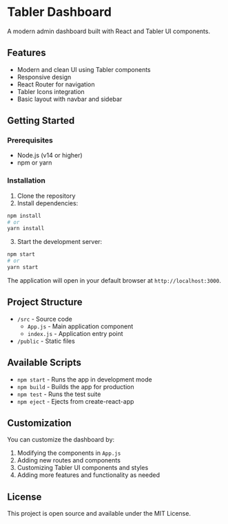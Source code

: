 # Tabler Dashboard

A modern admin dashboard built with React and Tabler UI components.

## Features

- Modern and clean UI using Tabler components
- Responsive design
- React Router for navigation
- Tabler Icons integration
- Basic layout with navbar and sidebar

## Getting Started

### Prerequisites

- Node.js (v14 or higher)
- npm or yarn

### Installation

1. Clone the repository
2. Install dependencies:
```bash
npm install
# or
yarn install
```

3. Start the development server:
```bash
npm start
# or
yarn start
```

The application will open in your default browser at `http://localhost:3000`.

## Project Structure

- `/src` - Source code
  - `App.js` - Main application component
  - `index.js` - Application entry point
- `/public` - Static files

## Available Scripts

- `npm start` - Runs the app in development mode
- `npm build` - Builds the app for production
- `npm test` - Runs the test suite
- `npm eject` - Ejects from create-react-app

## Customization

You can customize the dashboard by:
1. Modifying the components in `App.js`
2. Adding new routes and components
3. Customizing Tabler UI components and styles
4. Adding more features and functionality as needed

## License

This project is open source and available under the MIT License. 